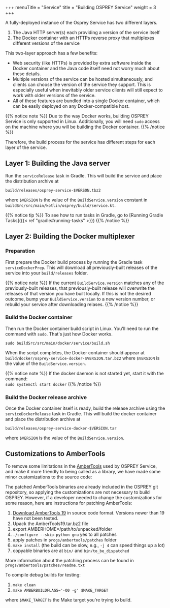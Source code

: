 +++
menuTitle = "Service"
title = "Building OSPREY Service"
weight = 3
+++


A fully-deployed instance of the Osprey Service has two different layers.

1. The Java HTTP server(s) each providing a version of the service itself
2. The Docker container with an HTTPs reverse proxy
   that multiplexes different versions of the service

This two-layer approach has a few benefits:

 * Web security (like HTTPs) is provided by extra software inside the
   Docker container and the Java code itself need not worry much
   about these details.
 * Multiple versions of the service can be hosted simultaneously,
   and clients can choose the version of the service they support.
   This is especially useful when inevitably older service clients
   will still expect to work with older versions of the service.
 * All of these features are bundled into a single Docker container,
   which can be easily deployed on any Docker-compatible host.
 
{{% notice note %}}
Due to the way Docker works, building OSPREY Service is only supported in Linux.
Additionally, you will need `sudo` access on the machine where you will be building the Docker container.
{{% /notice %}}

Therefore, the build process for the service has different steps
for each layer of the service.


## Layer 1: Building the Java server

Run the `serviceRelease` task in Gradle.
This will build the service and place the distribution archive at
```
build/releases/osprey-service-$VERSON.tbz2
```
where `$VERSION` is the value of the `BuildService.version` constant
in `buildSrc/src/main/kotlin/osprey/build/service.kt`.

{{% notice tip %}}
To see how to run tasks in Gradle, go to [Running Gradle Tasks]({{< ref "gradle#running-tasks" >}})
{{% /notice %}}


## Layer 2: Building the Docker multiplexer

### Preparation

First prepare the Docker build process by running the Gradle task `serviceDockerPrep`.
This will download all previously-built releases of the service into your
`build/releases` folder.

{{% notice note %}}
If the current `BuildService.version` matches any of the previously-built
releases, that previously-built release will overwrite the releases of that
version you have built locally. If this is not the desired outcome,
bump your `BuildService.version` to a new version number, or rebuild your
service after downloading relases.
{{% /notice %}}


### Build the Docker container

Then run the Docker container build script in Linux. You'll need to run the command with `sudo`.
That's just how Docker works.
```shell
sudo buildSrc/src/main/docker/service/build.sh
```
When the script completes, the Docker container should appear at
`build/docker/osprey-service-docker-$VERSION.tar.bz2`
where `$VERSION` is the value of the `BuildService.version`.

{{% notice note %}}
If the docker daemon is not started yet, start it with the command:\
`sudo systemctl start docker`
{{% /notice %}}


### Build the Docker release archive

Once the Docker container itself is ready, build the release archive
using the `serviceDockerRelease` task in Gradle.
This will build the docker container and place the distribution archive at
```
build/releases/osprey-service-docker-$VERSION.tar
```
where `$VERSION` is the value of the `BuildService.version`.


## Customizations to AmberTools

To remove some limitations in the [AmberTools][ambertools] used by OSPREY Service,
and make it more friendly to being called as a library, we have made some minor
customizations to the source code:

[ambertools]: https://ambermd.org/AmberTools.php

The patched AmberTools binaries are already included in the OSPREY git repository,
so applying the customizations are not necessary to build OSPREY.
However, if a developer needed to change the customizations for some reason,
here are instructions for patching AmberTools:

1. [Download AmberTools 19](https://ambermd.org/GetAmber.php) in source code format.
   Versions newer than 19 have not been tested.
2. Upack the AmberTools19.tar.bz2 file
3. export AMBERHOME=/path/to/unpacked/folder
4. `./configure --skip-python gnu`
    yes to all patches
5. apply patches in `progs/ambertools/patches` folder
6. `make install` (the build can be slow, e.g., `-j 4` can speed things up a lot)
7. copyable binaries are at `bin/` and `bin/to_be_dispatched`

More information about the patching process can be found in `progs/ambertools/patches/readme.txt`

To compile debug builds for testing:

1. `make clean`
2. `make AMBERBUILDFLAGS='-O0 -g' $MAKE_TARGET`

where `$MAKE_TARGET` is the Make target you're trying to build.
